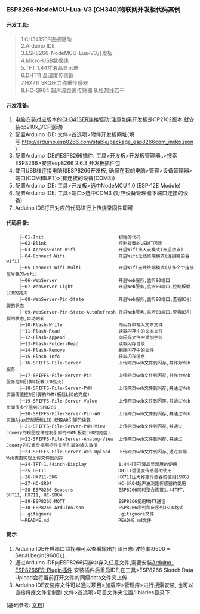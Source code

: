 ### ESP8266-NodeMCU-Lua-V3 (CH340)物联网开发板代码案例

#### 开发工具:

>1.CH341SER连接驱动<br>
>2.Arduino IDE<br>
>3.ESP8266-NodeMCU-Lua-V3开发板<br>
>4.Micro-USB数据线<br>
>5.TFT 1.44寸液晶显示屏<br>
>6.DHT11 温湿度传感器<br>
>7.HX711 5KG压力称重传感器<br>
>8.HC-SR04 超声波距离传感器
>9.杜邦线若干<br>

#### 开发准备:
 1. 电脑安装对应版本的[CH341SER](https://github.com/juliagoda/CH341SER)连接驱动(注意如果开发板是CP2102版本,就安装cp210x_VCP驱动)
 2. 配置Arduino IDE: 文件>首选项>附件开发板网址(填写:http://arduino.esp8266.com/stable/package_esp8266com_index.json)
 3. 配置Arduino IDE的ESP8266插件: 工具>开发板>开发板管理器..>搜索ESP8266>安装esp8266 2.6.3
 开发板插件包
 4. 使用USB线连接电脑和ESP8266开发板, 确保在我的电脑>管理>设备管理器>端口(COM和LPT)>(有连接的设备(COM3))
 5. 配置Arduino IDE: 工具>开发板>选中NodeMCU 1.0 (ESP-12E Module)
 6. 配置Arduino IDE: 工具>端口>选中COM3 (对应设备管理器下端口连接的设备)
 7. Arduino IDE打开对应的代码进行上传烧录固件即可

#### 代码目录:
 ```
      ├─01-Init                            初始的代码
      ├─02-Blink                           控制板载的LED灯闪烁
      ├─03-AccessPoint-Wifi                开启Wifi接入点模式(开启热点)
      ├─04-Connect-Wifi                    开启Wifi无线终端模式(连接路由器wifi)
      ├─05-Connect-Wifi-Multi              开启Wifi无线终端模式(从多个中连接信号强的wifi)
      ├─06-WebServer                       开启Web服务,监听80端口
      ├─07-WebServer-Light                 开启Web服务,监听80端口,控制板载LED的亮灭
      ├─08-WebServer-Pin-State             开启Web服务,监听80端口,查看D3引脚的状态
      ├─09-WebServer-Pin-State-AutoRefresh 开启Web服务,监听80端口,查看D3引脚的状态,自动刷新
      ├─10-Flash-Write                     向闪存中写入文本文件
      ├─11-Flash-Read                      读取闪存中的文本文件
      ├─12-Flash-Append                    向闪存文件中添加字符
      ├─13-Flash-Folder-Read               读取闪存目录
      ├─14-Flash-Remove                    删除闪存中的文件
      ├─15-Flash-Info                      获取闪存信息
      ├─16-SPIFFS-File-Server              上传网页web文件到闪存,并作为Web服务
      ├─17-SPIFFS-File-Server-Pin          上传网页web文件到闪存,并作为Web服务控制引脚(板载LED亮灭)
      ├─18-SPIFFS-File-Server-PWM          上传网页web文件到闪存,并通过Web页面传值控制引脚的PWM(板载LED的亮度)
      ├─19-SPIFFS-File-Server-Value        上传网页web文件到闪存,并通过Web页面传多个值到ESP8266
      ├─20-SPIFFS-File-Server-Pin-A0       上传网页web文件到闪存,并通过Web页面Ajax控制板载LED,获取A0引脚的读数
      ├─21-SPIFFS-File-Server-PWM-View     上传网页web文件到闪存,并通过Jquery的视图控件控制引脚的PWM(板载LED的亮度)
      ├─22-SPIFFS-File-Server-Analog-View  上传网页web文件到闪存,并通过Jquery的仪表盘视图控件显示引脚的输入数值
      ├─23-SPIFFS-File-Server-Web-Upload   上传网页web文件到闪存,通过前端Web页面实现上传文件到闪存
      ├─24-TFT-1.44inch-Display            1.44寸TFT液晶显示屏的使用
      ├─25-DHT11                           DHT11温湿度传感器的使用
      ├─26-HX711-5KG                       HX711压力称重传感器的使用(5KG)
      ├─27-HC-SR04                         HC-SR04超声波测距传感器的使用
      ├─28-ESP8266-Sensors                 ESP8266同时整合连接1.44TFT, DHT11, HX711, HC-SR04
      ├─29-ESP8266-MQTT                    ESP8266使用MQTT通信
      ├─30-ESP8266-ArduinoJson             ESP8266序列和反序列JSON格式
      ├─.gitignore                         .gitignore文件
      └─README.md                          README.md文件
 ```

#### 提示
1. Arduino IDE开启串口监视器可以查看输出打印日志(波特率:9600 = Serial.begin(9600);).
2. 通过Arduino IDE向ESP8266闪存中存入任意文件,需要安装[Arduino-ESP8266FS-Plugin插件](https://github.com/esp8266/arduino-esp8266fs-plugin)
   安装插件后重启IDE,在工具>ESP8266 Sketch Data Upload会将当前打开文件的同级data文件夹上传.
3. Arduino IDE安装库文件可以通过项目>加载库>管理库>进行搜索安装, 也可以直接将库文件复制到
   文件>首选项>项目文件夹位置/libiaries目录下.

 (基础参考: [文档](http://www.taichi-maker.com/homepage/esp8266-nodemcu-iot/))
